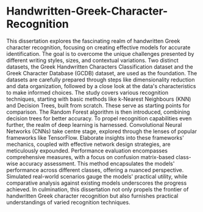 # Handwritten-Greek-Character-Recognition

This dissertation explores the fascinating realm of handwritten Greek character recognition, focusing on creating effective models for accurate identification. The goal is to overcome the unique challenges presented by different writing styles, sizes, and contextual variations.
Two distinct datasets, the Greek Handwritten Characters Classification dataset and the Greek Character Database (GCDB) dataset, are used as the foundation. The datasets are carefully prepared through steps like dimensionality reduction and data organization, followed by a close look at the data's characteristics to make informed choices.
The study covers various recognition techniques, starting with basic methods like k-Nearest Neighbours (KNN) and Decision Trees, built from scratch. These serve as starting points for comparison. The Random Forest algorithm is then introduced, combining decision trees for better accuracy.
To propel recognition capabilities even further, the realm of deep learning is harnessed. Convolutional Neural Networks (CNNs) take centre stage, explored through the lenses of popular frameworks like TensorFlow. Elaborate insights into these frameworks' mechanics, coupled with effective network design strategies, are meticulously expounded.
Performance evaluation encompasses comprehensive measures, with a focus on confusion matrix-based class-wise accuracy assessment. This method encapsulates the models' performance across different classes, offering a nuanced perspective. Simulated real-world scenarios gauge the models' practical utility, while comparative analysis against existing models underscores the progress achieved.
In culmination, this dissertation not only propels the frontier of handwritten Greek character recognition but also furnishes practical understandings of varied recognition techniques.
